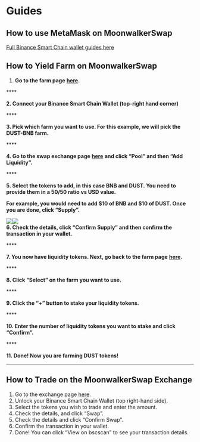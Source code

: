 # Guides

## How to use MetaMask on MoonwalkerSwap

[Full Binance Smart Chain wallet guides here](https://docs.binance.org/smart-chain/wallet/metamask.html)

## How to Yield Farm on MoonwalkerSwap

1. **Go to the farm page** [**here**](https://home.moonwalker.network/farms)**.**

\*\*\*\*

**2. Connect your Binance Smart Chain Wallet (top-right hand corner)**

\*\*\*\*

**3. Pick which farm you want to use. For this example, we will pick the DUST-BNB farm.**

\*\*\*\*

**4. Go to the swap exchange page** [**here**](https://swap.moonwalker.network/?\_gl=1\*rbtvb8\*\_ga\*MTUzNDEzNDQxMy4xNjAwNzkzNDM4\*\_ga\_334KNG3DMQ\*MTYwNDA2MDUwMS40OC4xLjE2MDQwNjU0NTIuMA..#/swap) **and click “Pool” and then “Add Liquidity”.**

\*\*\*\*

**5. Select the tokens to add, in this case BNB and DUST. You need to provide them in a 50/50 ratio vs USD value.**

**For example, you would need to add $10 of BNB and $10 of DUST. Once you are done, click “Supply”.**

![](https://lh4.googleusercontent.com/16MIA0eL9Sug-SiHKO5TzqaqsIaqVwlxAPeF0JRplnBxw4LRBtrZiyDg4zVeiz3F24WUEwSyjhNCjadzkztXbg63rOtXY5O0ntoPpTABqqUBuQTHHnyNpz0BwBd9HuHginRZddL5)![](https://lh5.googleusercontent.com/iDoe9NMibzBwQ-MbYg3oIBr-WkkdybEU\_iLipbLWEVdgLtyxj6Pm2N0VOkpSpHHeJuB0EU4pHh54TdsXPcGK7fxvK0YgKaGkCPKZPto5A41hKWON2aZpJGblaL4s0CTIU3PsVMIc)\
**6. Check the details, click “Confirm Supply” and then confirm the transaction in your wallet.**

\*\*\*\*

**7. You now have liquidity tokens. Next, go back to the farm page** [**here**](https://home.moonwalker.network/farms)**.**

\*\*\*\*

**8. Click “Select” on the farm you want to use.**

\*\*\*\*

**9. Click the “+” button to stake your liquidity tokens.**

\*\*\*\*

**10. Enter the number of liquidity tokens you want to stake and click “Confirm”.**

\*\*\*\*

**11. Done! Now you are farming DUST tokens!**

****

## How to Trade on the MoonwalkerSwap Exchange

1. Go to the exchange page [here](https://swap.moonwalker.network/#/swap).
2. Unlock your Binance Smart Chain Wallet (top right-hand side).
3. Select the tokens you wish to trade and enter the amount.
4. Check the details, and click “Swap”.
5. Check the details and click “Confirm Swap”.
6. Confirm the transaction in your wallet.
7. Done! You can click “View on bscscan” to see your transaction details.

